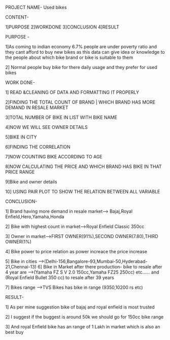 PROJECT NAME- Used bikes

CONTENT-


  1]PURPOSE
  2]WORKDONE
  3]CONCLUSION
  4]RESULT
  

PURPOSE -

1]As coming to indian economy 6.7%  people are under poverty ratio and they cant afford to buy new bikes as this data can give idea or knowledge to the people about which bike brand or bike is suitable to them 

2] Normal people buy bike for there daily usage and they prefer for used bikes


WORK DONE-

1] READ &CLEANING OF DATA AND FORMATTING IT PROPERLY

2]FINDING THE TOTAL COUNT OF  BRAND  | WHICH BRAND HAS MORE DEMAND IN RESALE MARKET

3]TOTAL NUMBER OF BIKE IN LIST WITH BIKE NAME

4]NOW WE WILL SEE OWNER DETAILS

5]BIKE IN CITY

6]FINDING THE CORRELATION

7]NOW COUNTING BIKE ACCORDING TO AGE

8]NOW CALCULATING THE PRICE AND WHICH BRAND HAS BIKE IN THAT PRICE RANGE

9]Bike and owner details

10] USING PAIR PLOT TO SHOW THE RELATION BETWEEN ALL VARIABLE


CONCLUSION-

1] Brand having more demand in resale market--> Bajaj,Royal Enfield,Hero,Yamaha,Honda

2] Bike with highest count in market-->Royal Enfield Classic 350cc 

3] Owner in market-->FIRST OWNER(91%),SECOND OWNER(7.80),THIRD OWNER(1%)

4] Bike power to price relation as power increace the price increase

5] Bike in cities -->(Delhi-156,Bangalore-93,Mumbai-50,Hyderabad-21,Chennai-13) 6] Bike in Market after there production- bike to resale after 4 year are -->(Yamaha FZ S V       2.0 150cc,Yamaha FZ25 250cc) etc...... and (Royal Enfield Bullet 350 cc) to resale after 39 years

7] Bikes range -->TVS Bikes has bike in range (9350,10200 rs etc)


RESULT-

1] As per mine suggestion bike of bajaj and royal enfield is most trusted 

2] I suggest if the buggest is around 50k we should go for 150cc bike range 

3] And royal Enfield bike has an range of 1 Lakh in market which is also an best buy




